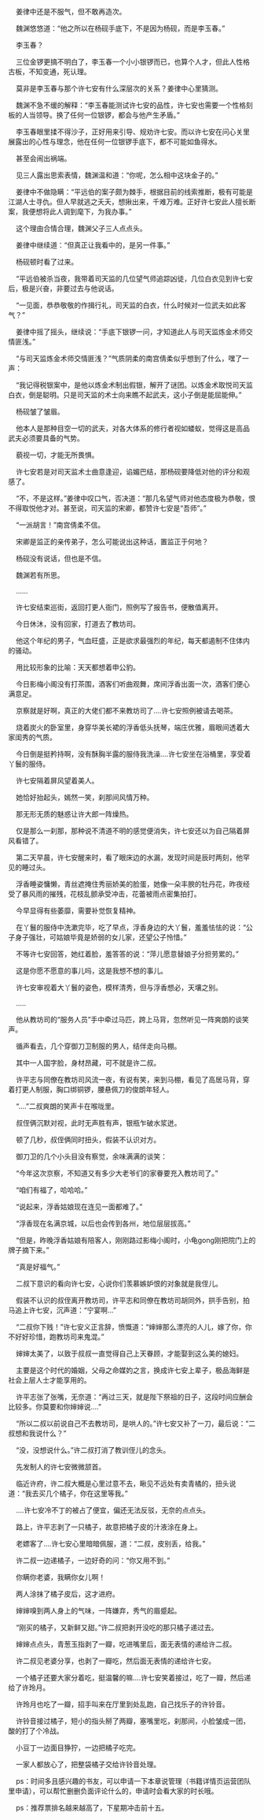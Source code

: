     姜律中还是不服气，但不敢再造次。

    魏渊悠悠道：“他之所以在杨砚手底下，不是因为杨砚，而是李玉春。”

    李玉春？

    三位金锣更搞不明白了，李玉春一个小小银锣而已，也算个人才，但此人性格古板，不知变通，死认理。

    莫非是李玉春与那个许七安有什么深层次的关系？姜律中心里猜测。

    魏渊不急不缓的解释：“李玉春能测试许七安的品性，许七安也需要一个性格刻板的人当领导。换了任何一位银锣，都会与他产生矛盾。”

    李玉春眼里揉不得沙子，正好用来引导、规劝许七安。而以许七安在问心关里展露出的心性与理念，他在任何一位银锣手底下，都不可能如鱼得水。

    甚至会闹出祸端。

    见三人露出思索表情，魏渊温和道：“你呢，怎么相中这块金子的。”

    姜律中不做隐瞒：“平远伯的案子颇为棘手，根据目前的线索推断，极有可能是江湖人士寻仇。但人早就逃之夭夭，想揪出来，千难万难。正好许七安此人擅长断案，我便想将此人调到麾下，为我办事。”

    这个理由合情合理，魏渊父子三人点点头。

    姜律中继续道：“但真正让我看中的，是另一件事。”

    杨砚顿时看了过来。

    “平远伯被杀当夜，我带着司天监的几位望气师追踪凶徒，几位白衣见到许七安后，极是兴奋，非要过去与他说话。

    “一见面，恭恭敬敬的作揖行礼，司天监的白衣，什么时候对一位武夫如此客气？”

    姜律中摇了摇头，继续说：“手底下银锣一问，才知道此人与司天监炼金术师交情匪浅。”

    “与司天监炼金术师交情匪浅？”气质阴柔的南宫倩柔似乎想到了什么，嘿了一声：

    “我记得税银案中，是他以炼金术制出假银，解开了谜团。以炼金术取悦司天监白衣，倒是聪明。只是司天监的术士向来瞧不起武夫，这小子倒是能屈能伸。”

    杨砚皱了皱眉。

    他本人是那种目空一切的武夫，对各大体系的修行者视如蝼蚁，觉得这是高品武夫必须要具备的气势。

    藐视一切，才能无所畏惧。

    许七安若是对司天监术士曲意逢迎，谄媚巴结，那杨砚要降低对他的评分和观感了。

    “不，不是这样。”姜律中叹口气，否决道：“那几名望气师对他态度极为恭敬，恨不得取悦他才对。甚至说，司天监的宋卿，都赞许七安是“吾师”。”

    “一派胡言！”南宫倩柔不信。

    宋卿是监正的亲传弟子，怎么可能说出这种话，置监正于何地？

    杨砚没有说话，但也是不信。

    魏渊若有所思。

    ......

    许七安结束巡街，返回打更人衙门，照例写了报告书，便散值离开。

    今日休沐，没有回家，打道去了教坊司。

    他这个年纪的男子，气血旺盛，正是欲求最强烈的年纪，每天都遏制不住体内的骚动。

    用比较形象的比喻：天天都想着申公豹。

    今日影梅小阁没有打茶围，酒客们听曲观舞，席间浮香出面一次，酒客们便心满意足。

    京察就是好啊，真正的大佬们都不来教坊司了....许七安照例被请去喝茶。

    烧着炭火的卧室里，身穿华美长裙的浮香低头抚琴，端庄优雅，眉眼间透着大家闺秀的气质。

    今日倒是挺矜持啊，没有酥胸半露的服侍我洗澡....许七安坐在浴桶里，享受着丫鬟的服侍。

    许七安隔着屏风望着美人。

    她恰好抬起头，嫣然一笑，刹那间风情万种。

    那无形无质的魅惑让许大郎一阵燥热。

    仅是那么一刹那，那种说不清道不明的感觉便消失，许七安还以为自己隔着屏风看错了。

    第二天早晨，许七安醒来时，看了眼床边的水漏，发现时间是辰时两刻，他罕见的睡过头。

    浮香睡姿慵懒，青丝遮掩住秀丽娇美的脸蛋，她像一朵丰腴的牡丹花，昨夜经受了暴风雨的摧残，花枝乱颤承受冲击，花蕾被雨点密集拍打。

    今早显得有些萎靡，需要补觉恢复精神。

    在丫鬟的服侍中洗漱完毕，吃了早点，浮香身边的大丫鬟，羞羞怯怯的说：“公子身子强壮，可姑娘毕竟是娇弱的女儿家，还望公子怜惜。”

    不等许七安回答，她红着脸，羞答答的说：“萍儿愿意替娘子分担劳累的。”

    这是你愿不愿意的事儿吗，这是我想不想的事儿。

    许七安审视着大丫鬟的姿色，模样清秀，但与浮香想必，天壤之别。

    .....

    他从教坊司的“服务人员”手中牵过马匹，跨上马背，忽然听见一阵爽朗的谈笑声。

    循声看去，几个穿御刀卫制服的男人，结伴走向马棚。

    其中一人国字脸，身材昂藏，可不就是许二叔。

    许平志与同僚在教坊司风流一夜，有说有笑，来到马棚，看见了高居马背，穿着打更人制服，胸口绑铜锣，腰悬佩刀的俊朗年轻人。

    “....”二叔爽朗的笑声卡在喉咙里。

    叔侄俩沉默对视，此时无声胜有声，银瓶乍破水浆迸。

    顿了几秒，叔侄俩同时扭头，假装不认识对方。

    御刀卫的几个小头目没有察觉，余味满满的谈笑：

    “今年这次京察，不知道又有多少大老爷们的家眷要充入教坊司了。”

    “咱们有福了，哈哈哈。”

    “说起来，浮香姑娘现在连见一面都难了。”

    “浮香现在名满京城，以后也会传到各州，地位层层拔高。”

    “但是，昨晚浮香姑娘有陪客人，刚刚路过影梅小阁时，小龟gong刚把院门上的牌子摘下来。”

    “真是好福气。”

    二叔下意识的看向许七安，心说你们羡慕嫉妒恨的对象就是我侄儿。

    假装不认识的叔侄离开教坊司，许平志和同僚在教坊司胡同外，拱手告别，拍马追上许七安，沉声道：“宁宴啊...”

    “二叔你下贱！”许七安义正言辞，愤慨道：“婶婶那么漂亮的人儿，嫁了你，你不好好珍惜，跑教坊司来鬼混。”

    婶婶太美了，以致于叔叔一直觉得自己上天眷顾，才能娶到这么美的媳妇。

    主要是这个时代的婚姻，父母之命媒妁之言，换成许七安上辈子，极品海鲜是社会上层人士才能享用的。

    许平志张了张嘴，无奈道：“再过三天，就是陛下祭祖的日子，这段时间应酬会比较多。你莫要和你婶婶说....”

    “所以二叔以前说自己不去教坊司，是哄人的。”许七安又补了一刀，最后说：“二叔想和我说什么？”

    “没，没想说什么。”许二叔打消了教训侄儿的念头。

    先发制人的许七安微微颔首。

    临近许府，许二叔大概是心里过意不去，瞅见不远处有卖青橘的，扭头说道：“我去买几个橘子，你在这里等我。”

    ....许七安冷不丁的被占了便宜，偏还无法反驳，无奈的点点头。

    路上，许平志剥了一只橘子，故意把橘子皮的汁液涂在身上。

    老嫖客了....许七安心里暗暗佩服，道：“二叔，皮别丢，给我。”

    许二叔一边递橘子，一边好奇的问：“你又用不到。”

    你瞒你老婆，我瞒你女儿啊！

    两人涂抹了橘子皮后，这才进府。

    婶婶嗅到两人身上的气味，一阵嫌弃，秀气的眉蹙起。

    “刚买的橘子，又新鲜又甜。”许二叔把剥开没吃的那只橘子递过去。

    婶婶点点头，青葱玉指剥了一瓣，吃进嘴里后，面无表情的递给许二叔。

    许二叔见老婆分享，也剥了一瓣吃，然后面无表情的递给许七安。

    一个橘子还要大家分着吃，挺温馨的嘛....许七安笑着接过，吃了一瓣，然后递给了许玲月。

    许玲月也吃了一瓣，招手叫来在厅里到处乱跑，自己找乐子的许铃音。

    许铃音接过橘子，短小的指头掰了两瓣，塞嘴里吃，刹那间，小脸皱成一团，酸的打了个冷战。

    小豆丁一边面目狰狞，一边把橘子吃完。

    一家人都放心了，把整袋橘子交给许铃音处理。

    ps：时间多且感兴趣的书友，可以申请一下本章说管理（书籍详情页运营团队里申请），可以帮忙删删负面评论什么的，申请时会看大家的时长哦。

    ps：推荐票排名越来越高了，下星期冲击前十五。